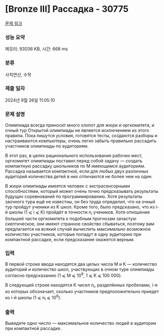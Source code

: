 # [Bronze III] Рассадка - 30775 

[문제 링크](https://www.acmicpc.net/problem/30775) 

### 성능 요약

메모리: 93036 KB, 시간: 668 ms

### 분류

사칙연산, 수학

### 제출 일자

2024년 9월 26일 11:05:10

### 문제 설명

<p>Олимпиада всегда приносит много хлопот для жюри и оргкомитета, и очный тур Открытой олимпиады не является исключением из этого правила. Пока пишутся условия, готовятся тесты, создаются разборы и настраиваются компьютеры, очень легко забыть правильно рассадить участников олимпиады по аудиториям.</p>

<p>В этот раз, в целях рационального использования рабочих мест, оргкомитет олимпиады поставил перед собой задачу — создать компактную рассадку школьников по M имеющимся аудиториям. Рассадка называется компактной, если для любых двух различных аудиторий количества детей в них отличаются не более чем на один.</p>

<p>В жюри олимпиады имеется человек с экстрасенсорными способностями, который может очень точно предсказывать результаты будущих соревнований по программированию. Хотя результаты заочного тура ещё не известны, он без труда определил, что на очный тур пройдут ученики из K школ. Кроме того, было предсказано, что из i-й школы (1 ⩽ i ⩽ K) пройдёт в точности n<sub>i</sub> учеников. Хотя отношение большей части оргкомитета к подобным прогнозам зачастую скептическое, они имеют странное свойство сбываться, поэтому вам предлагается на всякий случай вычислить максимально возможное количество участников, которые попадут в одну аудиторию при компактной рассадке, если предсказание окажется верным.</p>

### 입력 

 <p>В первой строке ввода находятся два целых числа M и K — количество аудиторий и количество школ, участвующих в очном туре олимпиады согласно предсказанию (1 ⩽ M ⩽ 10<sup>9</sup>, 1 ⩽ K ⩽ 100 000).</p>

<p>В следующей строке находятся K чисел n<sub>i</sub>, разделённых пробелами, i-е из которых обозначает, сколько участников предположительно приедет из i-й школы (1 ⩽ n<sub>i</sub> ⩽ 10<sup>9</sup>).</p>

### 출력 

 <p>Выведите одно число — максимальное количество людей в аудитории при компактной рассадке.</p>

